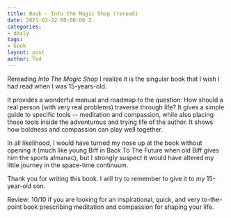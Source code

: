 ```yaml
---
title: Book - Into the Magic Shop (reread)
date: 2021-03-22 00:00:00 Z
categories:
- daily
tags:
- book
layout: post
author: Ted
---
```


Rereading _Into The Magic Shop_ I realize it is the singular book that I wish I had read when I was 15-years-old. 

It provides a wonderful manual and roadmap to the question: How should a real person (with very real problems) traverse through life? It gives a simple guide to specific tools -- meditation and compassion, while also placing those tools inside the adventurous and trying life of the author. It shows how boldness and compassion can play well together.  

In all likelihood, I would have turned my nose up at the book without opening it (much like young Biff in Back To The Future when old Biff gives him the sports almanac), but I strongly suspect it would have altered my little journey in the space-time continuum.

Thank you for writing this book. I will try to remember to give it to my 15-year-old son. 

Review: 10/10 if you are looking for an inspirational, quick, and very to-the-point book prescribing meditation and compassion for shaping your life. 
